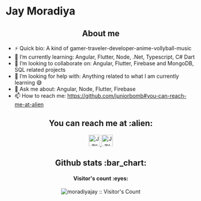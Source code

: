 # Jay Moradiya
 <h2 align="center">About me</h2>
 
- ⚡ Quick bio:                    A kind of gamer-traveler-developer-anime-vollyball-music </br>
- 🌱 I’m currently learning:        Angular, Flutter, Node, .Net, Typescript, C# Dart</br>
- 👯 I’m looking to collaborate on: Angular, Flutter, Firebase and MongoDB, SQL related projects </br>
- 🤔 I’m looking for help with:     Anything related to what I am currently learning 😅 </br>
- 💬 Ask me about:                 Angular, Node, Flutter, Firebase </br>
- 📫 How to reach me:              https://github.com/juniorbomb#you-can-reach-me-at-alien </br>
 

<h2 align="center">You can reach me at :alien:</h2>

<p align="center">

  

  <a href="https://stackoverflow.com/users/15096319/juniorbomb?tab=profile">
    <img src="https://www.vectorlogo.zone/logos/stackoverflow/stackoverflow-icon.svg" alt="Jay Moradiya's Stack Overflow Profile" height="30" width="30">
  </a>
  <a href="https://www.linkedin.com/in/jay-moradiya">
    <img src="https://www.vectorlogo.zone/logos/linkedin/linkedin-icon.svg" alt="Jay Moradiya's Linkedin Profile" height="30" width="30">
  </a>
	
</p>


<h2 align="center">Github stats :bar_chart:</h2>


<h4 align="center">Visitor's count :eyes:</h4>

 <p align="center"><img src="https://profile-counter.glitch.me/{juniorbomb}/count.svg" alt="moradiyajay :: Visitor's Count" /></p> 

 
